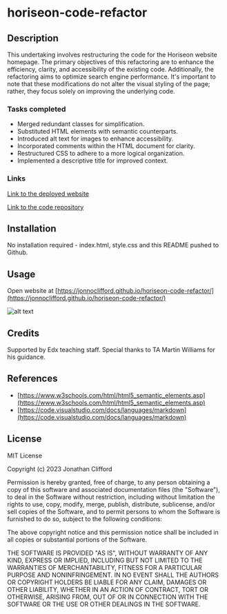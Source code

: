 # horiseon-code-refactor

## Description

This undertaking involves restructuring the code for the Horiseon website homepage. The primary objectives of this refactoring are to enhance the efficiency, clarity, and accessibility of the existing code. Additionally, the refactoring aims to optimize search engine performance. It's important to note that these modifications do not alter the visual styling of the page; rather, they focus solely on improving the underlying code.

### Tasks completed

* Merged redundant classes for simplification.
* Substituted HTML elements with semantic counterparts.
* Introduced alt text for images to enhance accessibility.
* Incorporated comments within the HTML document for clarity.
* Restructured CSS to adhere to a more logical organization.
* Implemented a descriptive title for improved context.

### Links

[Link to the deployed website](https://jonnoclifford.github.io/horiseon-code-refactor/)

[Link to the code repository](https://github.com/jonnoclifford/horiseon-code-refactor)

## Installation

No installation required - index.html, style.css and this README pushed to Github.

## Usage

Open website at [https://jonnoclifford.github.io/horiseon-code-refactor/](https://jonnoclifford.github.io/horiseon-code-refactor/)

![alt text](assets/images/screenshot.png)

## Credits

Supported by Edx teaching staff. Special thanks to TA Martin Williams for his guidance.

## References

* [https://www.w3schools.com/html/html5_semantic_elements.asp](https://www.w3schools.com/html/html5_semantic_elements.asp)
* [https://code.visualstudio.com/docs/languages/markdown](https://code.visualstudio.com/docs/languages/markdown)

## License

MIT License

Copyright (c) 2023 Jonathan Clifford

Permission is hereby granted, free of charge, to any person obtaining a copy
of this software and associated documentation files (the "Software"), to deal
in the Software without restriction, including without limitation the rights
to use, copy, modify, merge, publish, distribute, sublicense, and/or sell
copies of the Software, and to permit persons to whom the Software is
furnished to do so, subject to the following conditions:

The above copyright notice and this permission notice shall be included in all
copies or substantial portions of the Software.

THE SOFTWARE IS PROVIDED "AS IS", WITHOUT WARRANTY OF ANY KIND, EXPRESS OR
IMPLIED, INCLUDING BUT NOT LIMITED TO THE WARRANTIES OF MERCHANTABILITY,
FITNESS FOR A PARTICULAR PURPOSE AND NONINFRINGEMENT. IN NO EVENT SHALL THE
AUTHORS OR COPYRIGHT HOLDERS BE LIABLE FOR ANY CLAIM, DAMAGES OR OTHER
LIABILITY, WHETHER IN AN ACTION OF CONTRACT, TORT OR OTHERWISE, ARISING FROM,
OUT OF OR IN CONNECTION WITH THE SOFTWARE OR THE USE OR OTHER DEALINGS IN THE
SOFTWARE.

